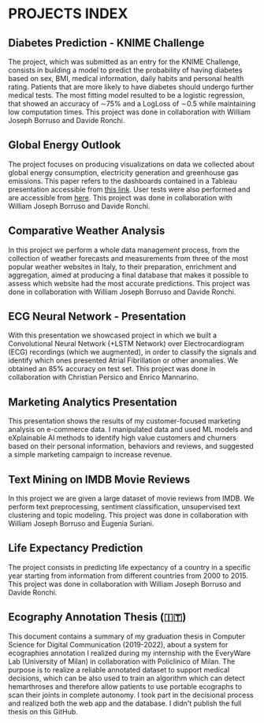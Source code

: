 # PROJECTS INDEX

## Diabetes Prediction - KNIME Challenge
The project, which was submitted as an entry for the KNIME Challenge, consists in building a model to predict the probability of having diabetes based on sex, BMI, medical information, daily habits and personal health rating. Patients that are more likely to have diabetes should undergo further medical tests. The most fitting model resulted to be a logistic regression, that showed an accuracy of ∼75% and a LogLoss of ∼0.5 while maintaining low computation times. This project was done in collaboration with William Joseph Borruso and Davide Ronchi.

## Global Energy Outlook
The project focuses on producing visualizations on data we collected about global energy consumption, electricity generation and greenhouse gas emissions. This paper refers to the dashboards contained in a Tableau presentation accessible from [this link](https://public.tableau.com/app/profile/davide.ronchi/viz/GlobalEnergyOutlook-Presentazione/Presentazione?publish=yes). User tests were also performed and are accessible from [here](https://public.tableau.com/app/profile/davide.ronchi/viz/GlobalEnergyOutlook-Presentazione/Presentazione?publish=yes). This project was done in collaboration with William Joseph Borruso and Davide Ronchi.

## Comparative Weather Analysis
In this project we perform a whole data management process, from the collection of weather forecasts and measurements from three of the most popular weather websites in Italy, to their preparation, enrichment and aggregation, aimed at producing a final database that makes it possible to assess which website had the most accurate predictions. This project was done in collaboration with William Joseph Borruso and Davide Ronchi.

## ECG Neural Network - Presentation
With this presentation we showcased project in which we built a Convolutional Neural Network (+LSTM Network) over Electrocardiogram (ECG) recordings (which we augmented), in order to classify the signals and identify which ones presented Atrial Fibrillation or other anomalies. We obtained an 85% accuracy on test set. This project was done in collaboration with Christian Persico and Enrico Mannarino.

## Marketing Analytics Presentation
This presentation shows the results of my customer-focused marketing analysis on e-commerce data. I manipulated data and used ML models and eXplainable AI methods to identify high value customers and churners based on their personal information, behaviors and reviews, and suggested a simple marketing campaign to increase revenue.

## Text Mining on IMDB Movie Reviews
In this project we are given a large dataset of movie reviews from IMDB. We perform text preprocessing, sentiment classification, unsupervised text clustering and topic modeling. This project was done in collaboration with William Joseph Borruso and Eugenia Suriani.

## Life Expectancy Prediction
The project consists in predicting life expectancy of a country in a specific year starting from information from different countries from 2000 to 2015. This project was done in collaboration with William Joseph Borruso and Davide Ronchi.

## Ecography Annotation Thesis (:it:)
This document contains a summary of my graduation thesis in Computer Science for Digital Communication (2019-2022), about a system for ecographies annotation I realized during my internship with the EveryWare Lab (University of Milan) in collaboration with Policlinico of Milan. The purpose is to realize a reliable annotated dataset to support medical decisions, which can be also used to train an algorithm which can detect hemarthroses and therefore allow patients to use portable ecographs to scan their joints in complete autonomy. I took part in the decisional process and realized both the web app and the database. I didn't publish the full thesis on this GitHub.

